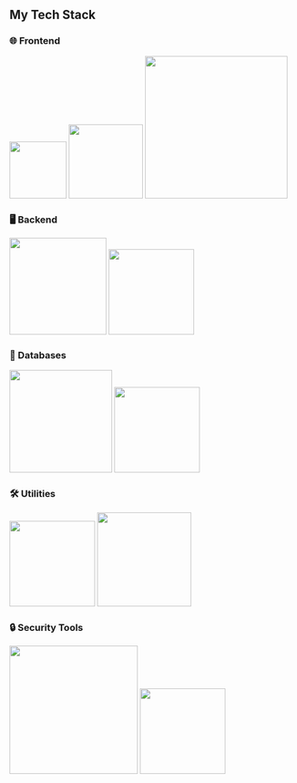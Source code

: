 ## My Tech Stack



### 🌐 Frontend
<img src="https://img.shields.io/badge/HTML-000000?style=for-the-badge&logo=HTML5&logoColor=F0FFFF" width="100">  <img src="https://img.shields.io/badge/CSS-000000?style=for-the-badge&logo=css3&logoColor=F0FFFF" width="130">  <img src="https://img.shields.io/badge/JavaScript-000000?style=for-the-badge&logo=JavaScript&logoColor=F0FFFF" width="250">

### 🖥️ Backend
 <img src="https://img.shields.io/badge/Python-000000?style=for-the-badge&logo=Python&logoColor=F0FFFF" width="170">  <img src="https://img.shields.io/badge/Flask-000000?style=for-the-badge&logo=mongodb&logoColor=F0FFFF" width="150">

### 💾 Databases
<img src="https://img.shields.io/badge/MongoDB-000000?style=for-the-badge&logo=Python&logoColor=F0FFFF" width="180">  <img src="https://img.shields.io/badge/SQLite-000000?style=for-the-badge&logo=sqlite&logoColor=F0FFFF" width="150">

### 🛠️ Utilities
<img src="https://img.shields.io/badge/Docker-000000?style=for-the-badge&logo=Docker&logoColor=F0FFFF" width="150">  <img src="https://img.shields.io/badge/postman-000000?style=for-the-badge&logo=postman&logoColor=F0FFFF" width="165">

### 🔒 Security Tools
<img src="https://img.shields.io/badge/Burp Suite-000000?style=for-the-badge&logo=burpsuite&logoColor=F0FFFF" width="225">  <img src="https://img.shields.io/badge/Nmap-000000?style=for-the-badge&logo=iconfinder&logoColor=F0FFFF" width="150">
